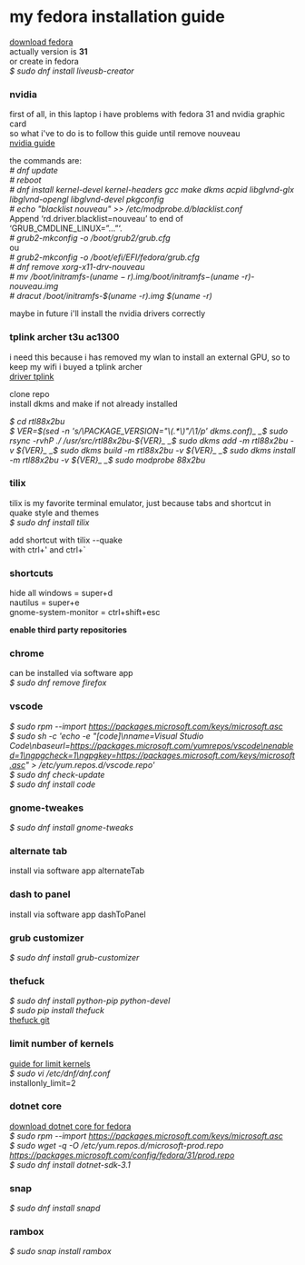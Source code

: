 # my fedora installation guide

[download fedora](https://getfedora.org/en/workstation/download/)  
actually version is **31**  
or create in fedora  
_$ sudo dnf install liveusb-creator_    

### nvidia
first of all, in this laptop i have problems with fedora 31 and nvidia graphic card  
so what i've to do is to follow this guide until remove nouveau  
[nvidia guide](https://www.if-not-true-then-false.com/2015/fedora-nvidia-guide/)    

the commands are:  
_# dnf update_  
_# reboot_  
_# dnf install kernel-devel kernel-headers gcc make dkms acpid libglvnd-glx libglvnd-opengl libglvnd-devel pkgconfig_  
_# echo "blacklist nouveau" >> /etc/modprobe.d/blacklist.conf_  
Append ‘rd.driver.blacklist=nouveau’ to end of ‘GRUB_CMDLINE_LINUX=”…”‘.  
_# grub2-mkconfig -o /boot/grub2/grub.cfg_  
ou  
_# grub2-mkconfig -o /boot/efi/EFI/fedora/grub.cfg_  
_# dnf remove xorg-x11-drv-nouveau_  
_# mv /boot/initramfs-$(uname -r).img /boot/initramfs-$(uname -r)-nouveau.img_  
_# dracut /boot/initramfs-$(uname -r).img $(uname -r)_    

maybe in future i'll install the nvidia drivers correctly      


### tplink archer t3u ac1300
i need this because i has removed my wlan to install an external GPU, so to keep my wifi i buyed a tplink archer  
[driver tplink](https://github.com/cilynx/rtl88x2BU)    

clone repo  
install dkms and make if not already installed    

_$ cd rtl88x2bu_  
_$ VER=$(sed -n 's/\PACKAGE_VERSION="\(.*\)"/\1/p' dkms.conf)_  
_$ sudo rsync -rvhP ./ /usr/src/rtl88x2bu-${VER}_  
_$ sudo dkms add -m rtl88x2bu -v ${VER}_  
_$ sudo dkms build -m rtl88x2bu -v ${VER}_  
_$ sudo dkms install -m rtl88x2bu -v ${VER}_  
_$ sudo modprobe 88x2bu_      


### tilix
tilix is my favorite terminal emulator, just because tabs and shortcut in quake style and themes  
_$ sudo dnf install tilix_    

add shortcut with tilix --quake  
with ctrl+' and ctrl+`      


### shortcuts
hide all windows = super+d  
nautilus = super+e  
gnome-system-monitor = ctrl+shift+esc      


**enable third party repositories**    

### chrome
can be installed via software app  
_$ sudo dnf remove firefox_      


### vscode
_$ sudo rpm --import https://packages.microsoft.com/keys/microsoft.asc_  
_$ sudo sh -c 'echo -e "[code]\nname=Visual Studio Code\nbaseurl=https://packages.microsoft.com/yumrepos/vscode\nenabled=1\ngpgcheck=1\ngpgkey=https://packages.microsoft.com/keys/microsoft.asc" > /etc/yum.repos.d/vscode.repo'_  
_$ sudo dnf check-update_  
_$ sudo dnf install code_      


### gnome-tweakes
_$ sudo dnf install gnome-tweaks_      



### alternate tab
install via software app alternateTab      



### dash to panel
install via software app dashToPanel      



### grub customizer
_$ sudo dnf install grub-customizer_       


### thefuck
_$ sudo dnf install python-pip python-devel_  
_$ sudo pip install thefuck_  
[thefuck git](https://github.com/nvbn/thefuck)      


### limit number of kernels
[guide for limit kernels](https://www.linuxbabe.com/linux-server/list-installed-linux-kernels-remove-old-ones-fedora)  
_$ sudo vi /etc/dnf/dnf.conf_  
installonly_limit=2      



### dotnet core
[download dotnet core for fedora](https://docs.microsoft.com/pt-br/dotnet/core/install/linux-package-manager-fedora31)  
_$ sudo rpm --import https://packages.microsoft.com/keys/microsoft.asc_  
_$ sudo wget -q -O /etc/yum.repos.d/microsoft-prod.repo https://packages.microsoft.com/config/fedora/31/prod.repo_  
_$ sudo dnf install dotnet-sdk-3.1_      


### snap
_$ sudo dnf install snapd_      

### rambox
_$ sudo snap install rambox_      